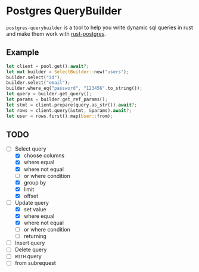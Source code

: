 # Postgres QueryBuilder

`postgres-querybuilder` is a tool to help you write dynamic sql queries in rust and make them work with [rust-postgres](https://github.com/sfackler/rust-postgres).

## Example

```rust
let client = pool.get().await?;
let mut builder = SelectBuilder::new("users");
builder.select("id");
builder.select("email");
builder.where_eq("password", "123456".to_string());
let query = builder.get_query();
let params = builder.get_ref_params();
let stmt = client.prepare(query.as_str()).await?;
let rows = client.query(&stmt, &params).await?;
let user = rows.first().map(User::from);
```

## TODO

- [ ] Select query
  - [x] choose columns
  - [x] where equal
  - [x] where not equal
  - [ ] or where condition
  - [x] group by
  - [x] limit
  - [x] offset
- [ ] Update query
  - [x] set value
  - [x] where equal
  - [x] where not equal
  - [ ] or where condition
  - [ ] returning
- [ ] Insert query
- [ ] Delete query
- [ ] `WITH` query
- [ ] from subrequest
